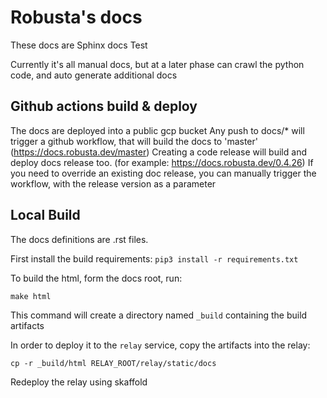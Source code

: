 # Robusta's docs
These docs are Sphinx docs
Test

Currently it's all manual docs, but at a later phase can crawl the python code, and auto generate additional docs

## Github actions build & deploy
The docs are deployed into a public gcp bucket
Any push to docs/* will trigger a github workflow, that will build the docs to 'master' (https://docs.robusta.dev/master)
Creating a code release will build and deploy docs release too. (for example: https://docs.robusta.dev/0.4.26)
If you need to override an existing doc release, you can manually trigger the workflow, with the release version as a parameter

## Local Build

The docs definitions are .rst files.

First install the build requirements:
`pip3 install -r requirements.txt`

To build the html, form the docs root, run:

`make html`

This command will create a directory named `_build` containing the build artifacts

In order to deploy it to the `relay` service, copy the artifacts into the relay:

`cp -r _build/html RELAY_ROOT/relay/static/docs`

Redeploy the relay using skaffold
